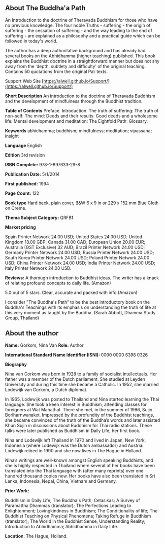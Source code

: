 ## About The Buddha'a Path

An Introduction to the doctrine of Theravada Buddhism for those who have no previous knowledge. The four noble Truths - suffering - the origin of suffering - the cessation of suffering - and the way leading to the end of suffering - are explained as a philosophy and a practical guide which can be followed in today's world.

The author has a deep authoritative background and has already had several books on the Abhidhamma (higher teaching) published. This book explains the Buddhist doctrine in a straightforward manner but does not shy away from the  'depth, subtlety and difficulty' of the original teaching. Contains 50 quotations from the original Pali texts.


 Support Web Site [https://alwell.github.io/Support/](https://alwell.github.io/Support/)

**Short Description** An introduction to the doctrine of Theravada Buddhism and the development of mindfulness through the Buddhist tradition.  


**Table of Contents** Preface: Introduction: The truth of suffering: The truth of non-self: The mind: Deeds and their results: Good deeds and a wholesome life: Mental development and meditation: The Eightfold Path: Glossary.

**Keywords** abhidhamma; buddhism; mindfulness; meditation; vipassana; insight

**Language** English

**Edition** 3rd revision

**ISBN Complete:** 978-1-897633-29-8

**Publication Date:** 5/1/2014

**First published:** 1994

**Page Count:** 122

**Book type** Hard back, plain cover, B&W 6 x 9 in or 229 x 152 mm Blue Cloth on Creme.

**Thema Subject Category:** QRFB1

**Market pricing**

Spain Printer Network 	24.00 USD;
United States 	24.00 USD;
United Kingdom 	18.00 GBP;
Canada 	31.00 CAD;
European Union 	20.00 EUR;
Australia (GST Exclusive) 32 AUD;
Brazil Printer Network 	24.00 USD;
Germany Printer Network 24.00 USD;
Russia Printer Network 	24.00 USD;
South Korea Printer Network 	24.00 USD;
Poland Printer Network 	24.00 USD; 
China Printer Network 	24.00 USD; 
India Printer Network 	24.00 USD; 
Italy Printer Network 	24.00 USD. 

**Reviews:**
A thorough introduction to Buddhist ideas. The writer has a knack of relating profound concepts to daily life. (Amazon)

5.0 out of 5 stars. Clear, accurate and packed with info.(Amazon)

I consider "The Buddha's Path" to be the best introductory book on the Buddha's Teachings with its emphasis on understanding the truth of life at this very moment as taught by the Buddha. (Sarah Abbott, Dhamma Study Group, Thailand)



## About the author

**Name:** Gorkom, Nina Van 	**Role:** Author	

**International Standard Name Identifier (ISNI):** 0000 0000 6398 0326

**Biography**

Nina van Gorkom was born in 1928 to a family of socialist intellectuals. Her father was a member of the Dutch parliament. She studied at Leyden University and during this time she became a Catholic. In 1952, she married Lodewijk van Gorkom, a Dutch diplomat.

In 1965, Lodewijk was posted to Thailand and Nina started learning the Thai language. She took a keen interest in Buddhism, attending classes for foreigners at Wat Mahathat. There she met, in the summer of 1966, Sujin Boriharnwanaket. Impressed by the profundity of the Buddhist teachings, she became convinced of the truth of the Buddha’s words and later assisted Khun Sujin in discussions about Buddhism for Thai radio stations. These talks were later published as Buddhism in Daily Life, her first book.

Nina and Lodewijk left Thailand in 1970 and lived in Japan, New York, Indonesia (where Lodewijk was the Dutch ambassador) and Austria. Lodewijk retired in 1990 and she now lives in The Hague in Holland.

Nina’s writings are well-known amongst English speaking Buddhists, and she is highly respected in Thailand where several of her books have been translated into the Thai language with (after many reprints) over one hundred thousand copies now. Her books have also been translated in Sri Lanka, Indonesia, Nepal, China, Vietnam and Germany. 
 
**Prior Work:**

Buddhism in Daily Life; The Buddha's Path; Cetasikas; A Survey of Paramattha Dhammas (translator); The Perfections Leading to Enlightenment; Lovingkindness in Buddhism; The Conditionality of life; The Buddhist Teaching on Physical Phenomena; Taking Refuge in Buddhism (translator); The World in the Buddhist Sense; Understanding Reality; Introduction to Abhidhamma; Abhidhamma in Daily Life.
 
**Location**: The Hague, Holland.
